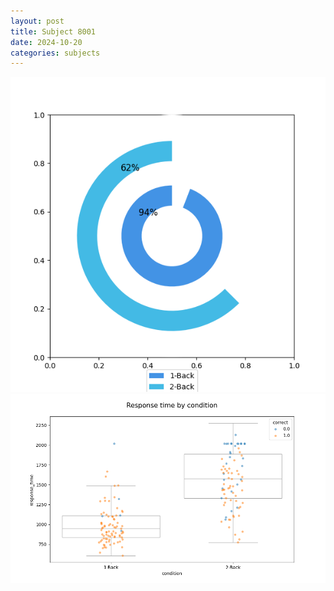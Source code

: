 ```yaml
---
layout: post
title: Subject 8001
date: 2024-10-20
categories: subjects
---
```


![](data/8001/run-2/8001_accuracy_by_condition.png)
![](data/8001/run-2/8001_response_time_by_condition.png)
